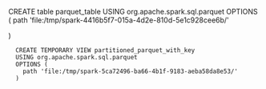 
CREATE table parquet_table
USING org.apache.spark.sql.parquet
OPTIONS (
    path 'file:/tmp/spark-4416b5f7-015a-4d2e-810d-5e1c928cee6b/'


)



      CREATE TEMPORARY VIEW partitioned_parquet_with_key
      USING org.apache.spark.sql.parquet
      OPTIONS (
        path 'file:/tmp/spark-5ca72496-ba66-4b1f-9183-aeba58da8e53/'
      )
    
        